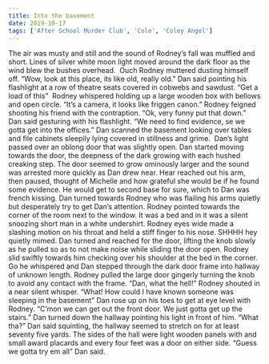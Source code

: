 ```yaml
---
title: Into the basement
date: 2019-10-17
tags: ['After School Murder Club', 'Cole', 'Coley Angel']
---
```


The air was musty and still and the sound of Rodney’s fall was muffled and short. Lines of silver white moon light moved around the dark floor as the wind blew the bushes overhead.  Ouch Rodney muttered dusting himself off. “Wow, look at this place, its like old, really old.” Dan said pointing his flashlight at a row of theatre seats covered in cobwebs and sawdust. “Get a load of this”  Rodney whispered holding up a large wooden box with bellows and open circle. “It’s a camera, it looks like friggen canon.” Rodney feigned shooting his friend with the contraption. “Ok, very funny put that down.” Dan said gesturing with his flashlight. “We need to find evidence, se we gotta get into the offices.” Dan scanned the basement looking over tables and file cabinets sleepily lying covered in stillness and grime.  Dan’s light passed over an oblong door that was slightly open. Dan started moving towards the door, the deepness of the dark growing with each hushed creaking step. The door seemed to grow ominously larger and the sound was arrested more quickly as Dan drew near. Hear reached out his arm, then paused, thought of Michelle and how grateful she would be if he found some evidence. He would get to second base for sure, which to Dan was french kissing. Dan turned towards Rodney who was flailing his arms quietly but desperately try to get Dan’s attention. Rodney pointed towards the corner of the room next to the window. It was a bed and in it was a silent snoozing short man in a white undershirt. Rodney eyes wide made a slashing motion on his throat and held a stiff finger to his nose. SHHHH hey quietly mimed. Dan turned and reached for the door, lifting the knob slowly as he pulled so as to not make noise while sliding the door open. Rodney slid swiftly towards him checking over his shoulder at the bed in the corner. Go he whispered and Dan stepped through the dark door frame into hallway of unknown length. Rodney pulled the large door gingerly turning the knob to avoid any contact with the frame. “Dan, what the hell!” Rodney shouted in a near silent whisper. “What! How could I have known someone was sleeping in the basement” Dan rose up on his toes to get at eye level with Rodney. “C’mon we can get out the front door. We just gotta get up the stairs.” Dan turned down the hallway pointing his light in front of him. “What tha?” Dan said squinting, the hallway seemed to stretch on for at least seventy five yards. The sides of the hall were light wooden panels with and small award placards and every four feet was a door on either side. “Guess we gotta try em all” Dan said.
